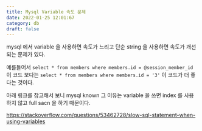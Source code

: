 ```yaml
---
title: Mysql Variable 속도 문제
date: 2022-01-25 12:01:67
category: db
draft: false
---
```


mysql 에서 variable 을 사용하면 속도가 느리고 단순 string 을 사용하면 속도가 개선되는 문제가 있다.

예를들어서 `select * from members where members.id = @session_member_id` 이 코드 보다는 `select * from members where members.id = '3'` 이 코드가 더 좋다는 것이다.

아래 링크를 참고해서 보니 mysql known 그 이유는 variable 을 쓰면 index 를 사용하지 않고 full sacn 을 하기 때문이다.

https://stackoverflow.com/questions/53462728/slow-sql-statement-when-using-variables
